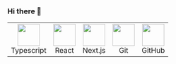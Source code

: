 ### Hi there 👋

<table>
  <tr>
    <td align="center">
      <img src="https://upload.wikimedia.org/wikipedia/commons/4/4c/Typescript_logo_2020.svg" width="50px" />
      <div>Typescript</div>
    </td>
    <td align="center">
      <img src="https://upload.wikimedia.org/wikipedia/commons/a/a7/React-icon.svg" width="50px" />
      <div>React</div>
    </td>
    <td align="center">
      <img src="https://www.datocms-assets.com/75941/1657707878-nextjs_logo.png" width="50px" />
      <div>Next.js</div>
    </td>
    <td align="center">
      <img src="https://upload.wikimedia.org/wikipedia/commons/3/3f/Git_icon.svg" width="50px" />
      <div>Git</div>
    </td>
    <td align="center">
      <img src="https://www.pngfind.com/pngs/m/176-1766942_our-github-repos-are-here-github-icon-hd.png" width="50px" />
      <div>GitHub</div>
    </td>
  </tr>
</table>
